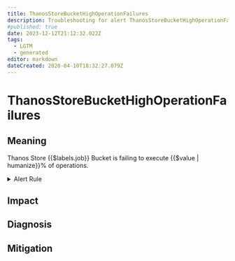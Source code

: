```yaml
---
title: ThanosStoreBucketHighOperationFailures
description: Troubleshooting for alert ThanosStoreBucketHighOperationFailures
#published: true
date: 2023-12-12T21:12:32.022Z
tags: 
  - LGTM
  - generated
editor: markdown
dateCreated: 2020-04-10T18:32:27.079Z
---
```


# ThanosStoreBucketHighOperationFailures

## Meaning
[//]: # "Short paragraph that explains what the alert means"
Thanos Store {{$labels.job}} Bucket is failing to execute {{$value | humanize}}% of operations.

<details>
  <summary>Alert Rule</summary>

{{% rule "thanos/thanos-store.yml" "ThanosStoreBucketHighOperationFailures" %}}

<!-- Rule when generated

```yaml
alert: ThanosStoreBucketHighOperationFailures
expr: (sum by (job) (rate(thanos_objstore_bucket_operation_failures_total{job=~".*thanos-store.*"}[5m])) / sum by (job) (rate(thanos_objstore_bucket_operations_total{job=~".*thanos-store.*"}[5m])) * 100 > 5)
for: 15m
labels:
    severity: warning
annotations:
    summary: Thanos Store Bucket High Operation Failures (instance {{ $labels.instance }})
    description: |-
        Thanos Store {{$labels.job}} Bucket is failing to execute {{$value | humanize}}% of operations.
          VALUE = {{ $value }}
          LABELS = {{ $labels }}
    runbook: https://github.com/srerun/prometheus-alerts/blob/main/content/runbooks/thanos-store/ThanosStoreBucketHighOperationFailures.md

```

-->

</details>


## Impact
[//]: # "What could / will happen if the alert is not addressed"



## Diagnosis
[//]: # "Steps to take to identify the cause of the problem"



## Mitigation
[//]: # "The steps necessary to resolve the alert"
